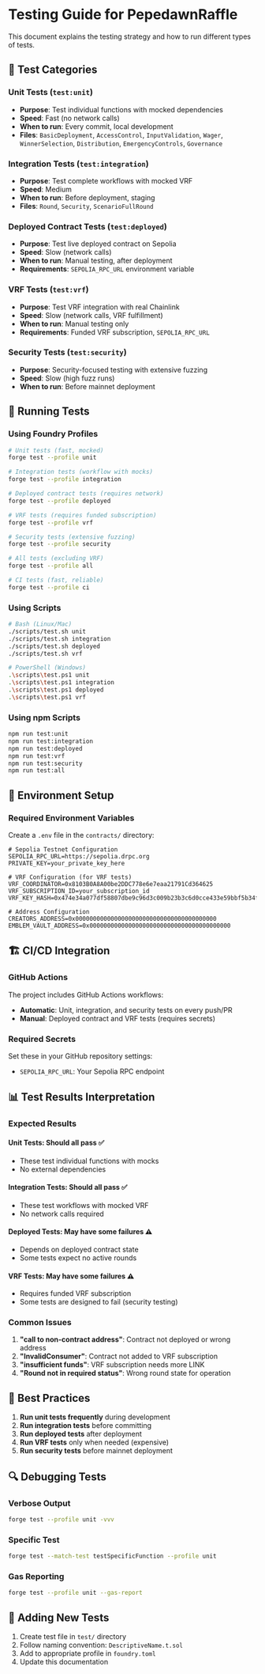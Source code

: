 # Testing Guide for PepedawnRaffle

This document explains the testing strategy and how to run different types of tests.

## 🎯 Test Categories

### **Unit Tests** (`test:unit`)
- **Purpose**: Test individual functions with mocked dependencies
- **Speed**: Fast (no network calls)
- **When to run**: Every commit, local development
- **Files**: `BasicDeployment`, `AccessControl`, `InputValidation`, `Wager`, `WinnerSelection`, `Distribution`, `EmergencyControls`, `Governance`

### **Integration Tests** (`test:integration`)
- **Purpose**: Test complete workflows with mocked VRF
- **Speed**: Medium
- **When to run**: Before deployment, staging
- **Files**: `Round`, `Security`, `ScenarioFullRound`

### **Deployed Contract Tests** (`test:deployed`)
- **Purpose**: Test live deployed contract on Sepolia
- **Speed**: Slow (network calls)
- **When to run**: Manual testing, after deployment
- **Requirements**: `SEPOLIA_RPC_URL` environment variable

### **VRF Tests** (`test:vrf`)
- **Purpose**: Test VRF integration with real Chainlink
- **Speed**: Slow (network calls, VRF fulfillment)
- **When to run**: Manual testing only
- **Requirements**: Funded VRF subscription, `SEPOLIA_RPC_URL`

### **Security Tests** (`test:security`)
- **Purpose**: Security-focused testing with extensive fuzzing
- **Speed**: Slow (high fuzz runs)
- **When to run**: Before mainnet deployment

## 🚀 Running Tests

### **Using Foundry Profiles**
```bash
# Unit tests (fast, mocked)
forge test --profile unit

# Integration tests (workflow with mocks)
forge test --profile integration

# Deployed contract tests (requires network)
forge test --profile deployed

# VRF tests (requires funded subscription)
forge test --profile vrf

# Security tests (extensive fuzzing)
forge test --profile security

# All tests (excluding VRF)
forge test --profile all

# CI tests (fast, reliable)
forge test --profile ci
```

### **Using Scripts**
```bash
# Bash (Linux/Mac)
./scripts/test.sh unit
./scripts/test.sh integration
./scripts/test.sh deployed
./scripts/test.sh vrf

# PowerShell (Windows)
.\scripts\test.ps1 unit
.\scripts\test.ps1 integration
.\scripts\test.ps1 deployed
.\scripts\test.ps1 vrf
```

### **Using npm Scripts**
```bash
npm run test:unit
npm run test:integration
npm run test:deployed
npm run test:vrf
npm run test:security
npm run test:all
```

## 🔧 Environment Setup

### **Required Environment Variables**
Create a `.env` file in the `contracts/` directory:

```env
# Sepolia Testnet Configuration
SEPOLIA_RPC_URL=https://sepolia.drpc.org
PRIVATE_KEY=your_private_key_here

# VRF Configuration (for VRF tests)
VRF_COORDINATOR=0x8103B0A8A00be2DDC778e6e7eaa21791Cd364625
VRF_SUBSCRIPTION_ID=your_subscription_id
VRF_KEY_HASH=0x474e34a077df58807dbe9c96d3c009b23b3c6d0cce433e59bbf5b34f823bc56c

# Address Configuration
CREATORS_ADDRESS=0x0000000000000000000000000000000000000000
EMBLEM_VAULT_ADDRESS=0x0000000000000000000000000000000000000000
```

## 🏗️ CI/CD Integration

### **GitHub Actions**
The project includes GitHub Actions workflows:

- **Automatic**: Unit, integration, and security tests on every push/PR
- **Manual**: Deployed contract and VRF tests (requires secrets)

### **Required Secrets**
Set these in your GitHub repository settings:

- `SEPOLIA_RPC_URL`: Your Sepolia RPC endpoint

## 📊 Test Results Interpretation

### **Expected Results**

#### **Unit Tests**: Should all pass ✅
- These test individual functions with mocks
- No external dependencies

#### **Integration Tests**: Should all pass ✅
- These test workflows with mocked VRF
- No network calls required

#### **Deployed Tests**: May have some failures ⚠️
- Depends on deployed contract state
- Some tests expect no active rounds

#### **VRF Tests**: May have some failures ⚠️
- Requires funded VRF subscription
- Some tests are designed to fail (security testing)

### **Common Issues**

1. **"call to non-contract address"**: Contract not deployed or wrong address
2. **"InvalidConsumer"**: Contract not added to VRF subscription
3. **"insufficient funds"**: VRF subscription needs more LINK
4. **"Round not in required status"**: Wrong round state for operation

## 🎯 Best Practices

1. **Run unit tests frequently** during development
2. **Run integration tests** before committing
3. **Run deployed tests** after deployment
4. **Run VRF tests** only when needed (expensive)
5. **Run security tests** before mainnet deployment

## 🔍 Debugging Tests

### **Verbose Output**
```bash
forge test --profile unit -vvv
```

### **Specific Test**
```bash
forge test --match-test testSpecificFunction --profile unit
```

### **Gas Reporting**
```bash
forge test --profile unit --gas-report
```

## 📝 Adding New Tests

1. Create test file in `test/` directory
2. Follow naming convention: `DescriptiveName.t.sol`
3. Add to appropriate profile in `foundry.toml`
4. Update this documentation

